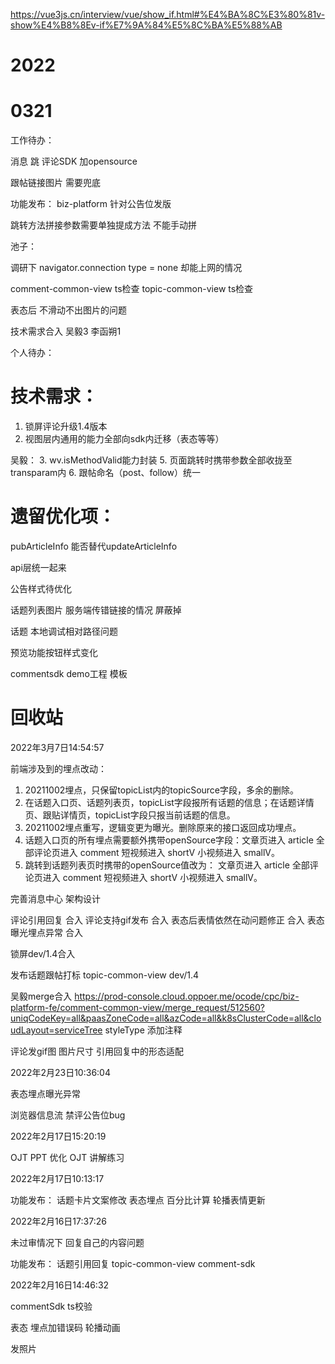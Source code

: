 https://vue3js.cn/interview/vue/show_if.html#%E4%BA%8C%E3%80%81v-show%E4%B8%8Ev-if%E7%9A%84%E5%8C%BA%E5%88%AB
# 2022

# 0321
工作待办：


消息 跳 评论SDK 加opensource

跟帖链接图片 需要兜底

功能发布： biz-platform 针对公告位发版

跳转方法拼接参数需要单独提成方法 不能手动拼


池子：

调研下 navigator.connection  type = none 却能上网的情况

comment-common-view ts检查
topic-common-view ts检查

表态后 不滑动不出图片的问题

技术需求合入 吴毅3 李函朔1


个人待办：

# 技术需求：
1. 锁屏评论升级1.4版本
2. 视图层内通用的能力全部向sdk内迁移（表态等等）

吴毅：
3. wv.isMethodValid能力封装
5. 页面跳转时携带参数全部收拢至transparam内
6. 跟帖命名（post、follow）统一


# 遗留优化项：
pubArticleInfo 能否替代updateArticleInfo

api层统一起来

公告样式待优化

话题列表图片 服务端传错链接的情况 屏蔽掉

话题 本地调试相对路径问题

预览功能按钮样式变化

commentsdk demo工程 模板


# 回收站

2022年3月7日14:54:57

前端涉及到的埋点改动：
1. 20211002埋点，只保留topicList内的topicSource字段，多余的删除。
2. 在话题入口页、话题列表页，topicList字段报所有话题的信息；在话题详情页、跟贴详情页，topicList字段只报当前话题的信息。
3. 20211002埋点重写，逻辑变更为曝光。删除原来的接口返回成功埋点。
4. 话题入口页的所有埋点需要额外携带openSource字段：文章页进入 article 全部评论页进入 comment 短视频进入 shortV 小视频进入 smallV。
5. 跳转到话题列表页时携带的openSource值改为： 文章页进入 article 全部评论页进入 comment 短视频进入 shortV 小视频进入 smallV。



完善消息中心 架构设计

评论引用回复 合入
评论支持gif发布 合入
表态后表情依然在动问题修正 合入
表态曝光埋点异常 合入

锁屏dev/1.4合入

发布话题跟帖打标
topic-common-view dev/1.4

吴毅merge合入
https://prod-console.cloud.oppoer.me/ocode/cpc/biz-platform-fe/comment-common-view/merge_request/512560?uniqCodeKey=all&paasZoneCode=all&azCode=all&k8sClusterCode=all&cloudLayout=serviceTree
styleType 添加注释

评论发gif图 图片尺寸 引用回复中的形态适配

2022年2月23日10:36:04

表态埋点曝光异常

浏览器信息流 禁评公告位bug

2022年2月17日15:20:19

OJT PPT 优化
OJT 讲解练习

2022年2月17日10:13:17

功能发布： 话题卡片文案修改 表态埋点 百分比计算 轮播表情更新

2022年2月16日17:37:26

未过审情况下 回复自己的内容问题

功能发布： 话题引用回复 topic-common-view  comment-sdk

2022年2月16日14:46:32

commentSdk ts校验

表态 埋点加错误码  轮播动画

发照片
